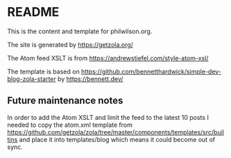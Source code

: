 # README

This is the content and template for philwilson.org.

The site is generated by https://getzola.org/

The Atom feed XSLT is from https://andrewstiefel.com/style-atom-xsl/

The template is based on https://github.com/bennetthardwick/simple-dev-blog-zola-starter by https://bennett.dev/

## Future maintenance notes

In order to add the Atom XSLT and limit the feed to the latest 10 posts I needed to copy the atom.xml template from https://github.com/getzola/zola/tree/master/components/templates/src/builtins and place it into templates/blog which means it could become out of sync.